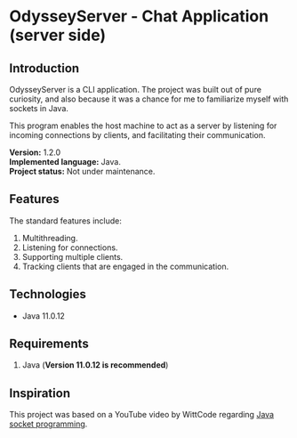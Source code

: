 # OdysseyServer - Chat Application (server side)

## Introduction
OdysseyServer is a CLI application. The project was built out of pure curiosity, and also because it was a chance for me to familiarize myself with sockets in Java.

This program enables the host machine to act as a server by listening for incoming connections by clients, and facilitating their communication.

**Version:** 1.2.0<br>
**Implemented language:** Java.<br>
**Project status:** Not under maintenance.

## Features
The standard features include:
1. Multithreading.
1. Listening for connections.
1. Supporting multiple clients.
1. Tracking clients that are engaged in the communication.

## Technologies
* Java 11.0.12

## Requirements
1. Java (**Version 11.0.12 is recommended**)

## Inspiration

This project was based on a YouTube video by WittCode regarding [Java socket programming](https://www.youtube.com/watch?v=gLfuZrrfKes).
